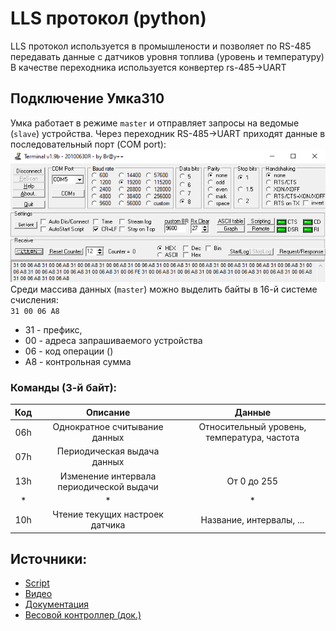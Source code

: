 # LLS протокол (python)
LLS протокол используется в промышлености и позволяет по RS-485 передавать данные с датчиков уровня топлива (уровень и температуру)
В качестве переходника используется конвертер rs-485->UART

## Подключение Умка310
Умка работает в режиме `master` и отправляет запросы на ведомые (`slave`) устройства.
Через переходник RS-485->UART приходят данные в последовательный порт (COM port):
![Alt text](/KnowledgeBase/images/lls.png)
Среди массива данных (`master`) можно выделить байты в 16-й системе счисления: <br>
`31 00 06 A8` 
* 31 - префикс, 
* 00 - адреса запрашиваемого устройства
* 06 - код операции ()
* A8 - контрольная сумма

### Команды (3-й байт):
|  Код  |                 Описание                 |                   Данные                    |
| :---: | :--------------------------------------: | :-----------------------------------------: |
|  06h  |      Однократное считывание данных       | Относительный уровень, температура, частота |
|  07h  |       Периодическая выдача данных        |
|  13h  | Изменение интервала периодической выдачи |                 От 0 до 255                 |
|   *   |                    *                     |                      *                      |
|  10h  |     Чтение текущих настроек датчика      |          Название, интервалы, ...           |





## Источники:
* [Script](/scripts/LLSprotocol.py)
* [Видео](https://www.youtube.com/watch?v=pc8Wu1GhmnE)
* [Документация]()
* [Весовой контроллер (док.)](http://vesasystem.ru/f/prilozhenie_no3soobshcheniya_peredavaemye_po_shine_rs-485.pdf)

